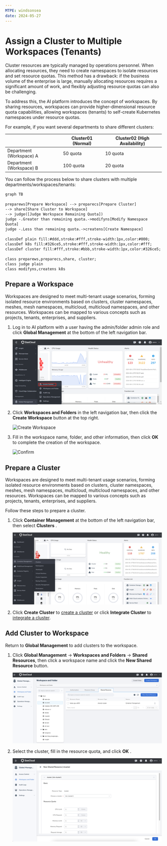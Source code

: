 ```yaml
---
MTPE: windsonsea
date: 2024-05-27
---
```


# Assign a Cluster to Multiple Workspaces (Tenants)

Cluster resources are typically managed by operations personnel. When allocating resources,
they need to create namespaces to isolate resources and set resource quotas.
This method has a drawback: if the business volume of the enterprise is large,
manually allocating resources requires a significant amount of work,
and flexibly adjusting resource quotas can also be challenging.

To address this, the AI platform introduces the concept of workspaces. By sharing resources,
workspaces can provide higher-dimensional resource quota capabilities,
allowing workspaces (tenants) to self-create Kubernetes namespaces under resource quotas.

For example, if you want several departments to share different clusters:

|                   | Cluster01 (Normal) | Cluster02 (High Availability) |
| ----------------- | ------------------ | ----------------------------- |
| Department (Workspace) A | 50 quota          | 10 quota                |
| Department (Workspace) B | 100 quota         | 20 quota                |

You can follow the process below to share clusters with multiple departments/workspaces/tenants:

```mermaid
graph TB

preparews[Prepare Workspace] --> preparecs[Prepare Cluster]
--> share[Share Cluster to Workspace]
--> judge([Judge Workspace Remaining Quota])
judge -.Greater than remaining quota.->modifyns[Modify Namespace Quota]
judge -.Less than remaining quota.->createns[Create Namespace]

classDef plain fill:#ddd,stroke:#fff,stroke-width:1px,color:#000;
classDef k8s fill:#326ce5,stroke:#fff,stroke-width:1px,color:#fff;
classDef cluster fill:#fff,stroke:#bbb,stroke-width:1px,color:#326ce5;

class preparews,preparecs,share, cluster;
class judge plain
class modifyns,createns k8s
```

## Prepare a Workspace

Workspaces are designed to meet multi-tenant usage scenarios, forming isolated resource environments based on clusters,
cluster namespaces, meshes, mesh namespaces, multicloud, multicloud namespaces, and other resources. Workspaces
can be mapped to various concepts such as projects, tenants, enterprises, and suppliers.

1. Log in to AI platform with a user having the admin/folder admin role and click __Global Management__ at the bottom of the left navigation bar.

    ![Global Management](../images/ws01.png)

2. Click __Workspaces and Folders__ in the left navigation bar, then click the __Create Workspace__ button at the top right.

    ![Create Workspace](https://docs.daocloud.io/daocloud-docs-images/docs/ghippo/images/ws02.png)

3. Fill in the workspace name, folder, and other information, then click __OK__ to complete the creation of the workspace.

    ![Confirm](https://docs.daocloud.io/daocloud-docs-images/docs/ghippo/images/ws03.png)

## Prepare a Cluster

Workspaces are designed to meet multi-tenant usage scenarios, forming isolated resource environments based on clusters, cluster namespaces, meshes, mesh namespaces, multicloud, multicloud namespaces, and other resources. Workspaces can be mapped to various concepts such as projects, tenants, enterprises, and suppliers.

Follow these steps to prepare a cluster.

1. Click __Container Management__ at the bottom of the left navigation bar, then select __Clusters__ .

    ![Container Management](../images/clusterlist01.png)

1. Click __Create Cluster__ to [create a cluster](../../kpanda/clusters/create-cluster.md) or click __Integrate Cluster__ to [integrate a cluster](../../kpanda/clusters/integrate-cluster.md).

## Add Cluster to Workspace

Return to __Global Management__ to add clusters to the workspace.

1. Click __Global Management__ -> __Workspaces and Folders__ -> __Shared Resources__, then click a workspace name and click the __New Shared Resource__ button.

    ![Add Resource](../images/addcluster01.png)

1. Select the cluster, fill in the resource quota, and click __OK__ .

    ![Add Resource](../images/addcluster02.png)

